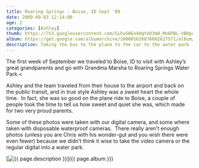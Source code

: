 ```yaml
---
title: Roaring Springs - Boise, ID Sept '09
date: 2009-09-03 12:14:00
age: 2
categories: [Ashley]
thumb: https://lh3.googleusercontent.com/SLhvGHEnXHqYeD3m0_Mo6PBL-VBHpcvSABOjfENaY4yfr_RnKKqNkm7UF5lJIL_Ep3D_OacvAb2BZ5AMhg=w293-h220
album: https://get.google.com/albumarchive/108001626876662627571/album/AF1QipNL1YKEE2k74Fm7aZx7LD1t2B4UbnfkgQzG2D6c?authKey=CLGTi8K_8vuJ7QE
description: Taking the bus to the plane to the car to the water park
---
```

The first week of September we traveled to Boise, ID to visit with Ashley’s great grandparents and go with Grandma Marsha to Roaring Springs Water Park.<

Ashley and the team traveled from their house to the airport and back on the public transit, and in true style Ashley was a sweet heart the whole time.  In fact, she was so good on the plane ride to Boise, a couple of people took the time to tell us how sweet and quiet she was, which made for two very proud parents.

Some of these photos were taken with our digital camera, and some where taken with disposable waterproof cameras.  There really aren’t enough photos (unless you are Chris with his wonder-gut and you wish there were even fewer) because we didn’t think it wise to take the video camera or the regular digital into a water park.

[<img src="{{ page.thumb }}" alt="{{ page.description }}" class="wyseguys-album"/>]({{ page.album }})